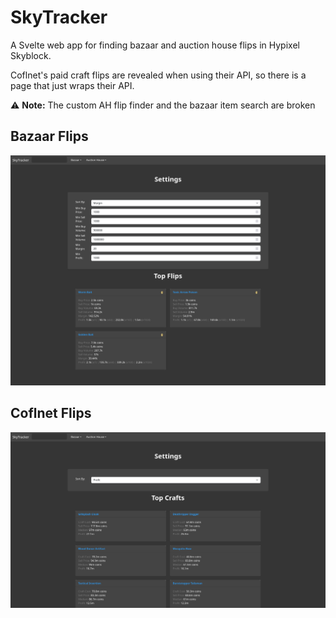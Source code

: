 # SkyTracker
A Svelte web app for finding bazaar and auction house flips in Hypixel Skyblock.

Coflnet's paid craft flips are revealed when using their API, so there is a page that just wraps their API.

⚠️ **Note:** The custom AH flip finder and the bazaar item search are broken

## Bazaar Flips
![Bazaar Flips](images/bz_flips.png)
## Coflnet Flips
![Coflnet Flips](images/coflnet_flips.png)